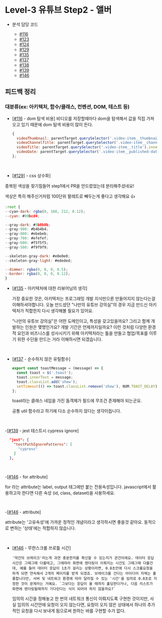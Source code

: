 # Level-3 유튜브 Step2 - 앨버

- 분석 담당 코드

  - [#116](https://github.com/woowacourse/javascript-youtube-classroom/pull/116)
  - [#123](https://github.com/woowacourse/javascript-youtube-classroom/pull/123)
  - [#124](https://github.com/woowacourse/javascript-youtube-classroom/pull/124)
  - [#129](https://github.com/woowacourse/javascript-youtube-classroom/pull/129)
  - [#135](https://github.com/woowacourse/javascript-youtube-classroom/pull/135)
  - [#137](https://github.com/woowacourse/javascript-youtube-classroom/pull/137)
  - [#138](https://github.com/woowacourse/javascript-youtube-classroom/pull/138)
  - [#139](https://github.com/woowacourse/javascript-youtube-classroom/pull/139)
  - [#146](https://github.com/woowacourse/javascript-youtube-classroom/pull/146)

## 피드백 정리

### 대분류(ex: 아키텍처, 함수/클래스, 컨벤션, DOM, 테스트 등)

- [[#116](https://github.com/woowacourse/javascript-youtube-classroom/pull/116#discussion_r830493006) - dom 탐색 비용] 비디오를 저장할때마다 dom을 탐색해서 값을 직접 가져오고 있기 때문에 dom 탐색 비용이 많이 든다.

  ```javascript
  {
    videoThumbnail: parentTarget.querySelector('.video-item__thumbnail').src,
    videoChannelTitle: parentTarget.querySelector('.video-item__channel-name').innerText,
    videoTitle: parentTarget.querySelector('.video-item__title').innerText,
    videoDate: parentTarget.querySelector('.video-item__published-date').innerText,
  };
  ```

<br>

- [[#129](https://github.com/woowacourse/javascript-youtube-classroom/pull/129#discussion_r830478991)] - css 상수화]

중복된 색상을 찾기힘들어 step1에서 PR을 안드렸었는데 분리해주셨네요!

색상은 특히 해주신거처럼 100단위 팔레트로 빼두는게 좋다고 생각해요 👍

```javascript
:root {
--cyan-dark: rgba(0, 188, 212, 0.12);
--cyan: #00bcd4;

--gray-dark: #8b8b8b;
--gray-900: #b4b4b4;
--gray-800: #ebebeb;
--gray-700: #efefef;
--gray-600: #f5f5f5;
--gray-500: #f9f9f9;

--skeleton-gray-dark: #e0e0e0;
--skeleton-gray-light: #ededed;

--dimmer: rgba(0, 0, 0, 0.5);
--border: rgba(0, 0, 0, 0.12);
}

```

- [[#135](https://github.com/woowacourse/javascript-youtube-classroom/pull/135#pullrequestreview-915496528) - 아키텍처에 대한 리뷰어님의 생각]

  가장 중요한 것은, 아키텍처는 프로그래밍 개발 지식만으론 만들어지지 않는다는걸 이해하셔야합니다. 오늘 만드셨던 "나만의 유튜브 강의실"의 경우 지금 만드신 아키텍처가 적합한지 다시 생각해볼 필요가 있어요.

  "나만의 유튜브 강의실"은 어떤 도메인이고, 특성을 갖고있을까요? 그리고 함께 개발하는 인원은 몇명인가요? 개발 기간은 언제까지일까요? 이런 것처럼 다양한 환경적 요인과 비즈니스를 성사시키기 위해 아키텍처라는 틀을 만들고 협업/목표를 이루기 위한 수단을 만드는 거라 이해하시면 되겠습니다.

<br>

- [[#137](https://github.com/woowacourse/javascript-youtube-classroom/pull/137#discussion_r830518567) - 순수하지 않은 유틸함수]

  ```javascript
  export const toastMessage = (message) => {
    const toast = $('.toast');
    toast.innerText = message;
    toast.classList.add('show');
    setTimeout(() => toast.classList.remove('show'), NUM.TOAST_DELAY);
  };
  ```

  toast라는 클래스 네임을 가진 돔객체가 필드에 무조건 존재해야 되는군요.

  공통 util 함수라고 하기에 다소 순수하지 않다는 생각이듭니다.

<br>

-[[#139](https://github.com/woowacourse/javascript-youtube-classroom/pull/139#discussion_r830580284) - jest 테스트시 cypress ignore]

```json
  "jest": {
    "testPathIgnorePatterns": [
      "cypress"
    ]
  },
```

<br>

-[[#146](https://github.com/woowacourse/javascript-youtube-classroom/pull/146#discussion_r830631461) - for attribute]

for 라는 attribute는 label, output 태그에만 붙는 전용속성입니다. javascript에서 활용하고자 한다면 다른 속성 (id, class, dataset)을 사용하세요.

<br>

-[[#146](https://ko.javascript.info/dom-attributes-and-properties#ref-1789) - attribute]

attribute는 '고유속성'에 가까운 정적인 개념이라고 생각하시면 좋을것 같아요.
동적으로 변하는 '상태'에는 적합하지 않습니다.

<br>

- [[#146](https://github.com/woowacourse/javascript-youtube-classroom/pull/146#discussion_r831112399) - 무한스크롤 쓰로틀 시간]

  ```
  '약간의 브레이크'라는게 과연 충분한지를 확신할 수 있는지가 관건이에요. 데이터 응답 시간은 그때그때 다를테고, 그에따라 화면에 렌더링이 이뤄지는 시간도 그때그때 다를건데, 예를 들어 데이터 응답이 1초가 걸리는 상황이라면, 0.8초만에 다시 스크롤요청을 하게 되면 연속해서 2개의 페이지를 받게 되겠죠. 브레이크를 건다는 아이디어 자체는 훌륭합니다만, 서버 및 네트워크 환경에 따라 달라질 수 있는 '시간'을 임의로 0.8초로 지정한 것이 문제라는 거예요. `그보다는 응답이 올 때까지 홀딩한다거나, 다음 리스트가 화면에 렌더링될때까지 기다린다는 식이 되어야 하지 않을까요?`
  ```

  임의의 시간을 정해놓고 한 번의 네트워크 통신이 이뤄지도록 구현한 것이지만, 사실 임의의 시간안에 요청이 오지 않는다면, 요청이 오지 않은 상태에서 하나의 추가적인 요청을 다시 보내게 됨으로써 원하는 바를 구현할 수가 없다.

